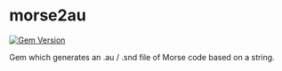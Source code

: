 morse2au
========

[![Gem Version](https://badge.fury.io/rb/morse2au.svg)](https://badge.fury.io/rb/morse2au)

Gem which generates an .au / .snd file of Morse code based on a string.
